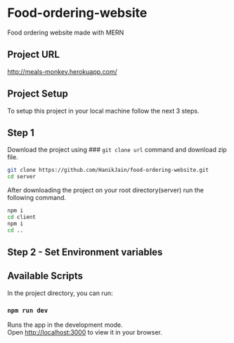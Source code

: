 # Food-ordering-website
Food ordering website made with MERN

## Project URL
http://meals-monkey.herokuapp.com/

## Project Setup
To setup this project in your local machine follow the next 3 steps.

## Step 1
Download the project using ### `git clone url` command and download zip file. 
```sh
git clone https://github.com/HanikJain/food-ordering-website.git
cd server
```
After downloading the project on your root directory(server) run the following command.

```sh
npm i
cd client
npm i
cd ..
```

## Step 2 - Set Environment variables 


## Available Scripts

In the project directory, you can run:

### `npm run dev`

Runs the app in the development mode.\
Open [http://localhost:3000](http://localhost:3000) to view it in your browser.


